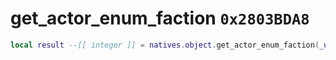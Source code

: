 # get_actor_enum_faction `0x2803BDA8`

```lua
local result --[[ integer ]] = natives.object.get_actor_enum_faction(_unk0 --[[ integer ]])
```